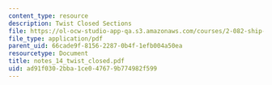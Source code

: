 ```yaml
---
content_type: resource
description: Twist Closed Sections
file: https://ol-ocw-studio-app-qa.s3.amazonaws.com/courses/2-082-ship-structural-analysis-design-13-122-spring-2003/ad91f0302bba1ce047679b774982f599_notes_14_twist_closed.pdf
file_type: application/pdf
parent_uid: 66cade9f-8156-2287-0b4f-1efb004a50ea
resourcetype: Document
title: notes_14_twist_closed.pdf
uid: ad91f030-2bba-1ce0-4767-9b774982f599
---
```

